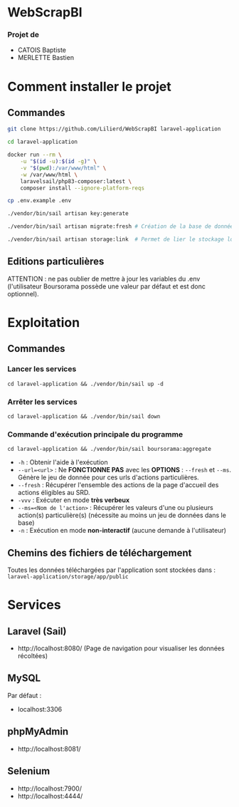 # WebScrapBI
### Projet de
- CATOIS Baptiste
- MERLETTE Bastien

# Comment installer le projet
## Commandes
```bash
git clone https://github.com/Lilierd/WebScrapBI laravel-application

cd laravel-application

docker run --rm \
    -u "$(id -u):$(id -g)" \
    -v "$(pwd):/var/www/html" \
    -w /var/www/html \
    laravelsail/php83-composer:latest \
    composer install --ignore-platform-reqs

cp .env.example .env

./vendor/bin/sail artisan key:generate

./vendor/bin/sail artisan migrate:fresh # Création de la base de données (permet une réinitialisation également)

./vendor/bin/sail artisan storage:link  # Permet de lier le stockage local avec le stockage du docker.
```
## Editions particulières
ATTENTION : ne pas oublier de mettre à jour les variables du .env (l'utilisateur Boursorama possède une valeur par défaut et est donc optionnel).

# Exploitation
## Commandes
### Lancer les services
`cd laravel-application && ./vendor/bin/sail up -d`
### Arrêter les services
`cd laravel-application && ./vendor/bin/sail down`
### Commande d'exécution principale du programme
`cd laravel-application && ./vendor/bin/sail boursorama:aggregate`
- `-h` : Obtenir l'aide à l'exécution
- `--url=<url>` : Ne **FONCTIONNE PAS** avec les **OPTIONS** : `--fresh` et `--ms`. Génère le jeu de donnée pour ces urls d'actions particulières.
- `--fresh` : Récupérer l'ensemble des actions de la page d'accueil des actions éligibles au SRD.
- `-vvv` : Exécuter en mode **très verbeux**
- `--ms=<Nom de l'action>` : Récupérer les valeurs d'une ou plusieurs action(s) particulière(s) (nécessite au moins un jeu de données dans le base)
- `-n` : Exécution en mode **non-interactif** (aucune demande à l'utilisateur)
## Chemins des fichiers de téléchargement
Toutes les données téléchargées par l'application sont stockées dans :
`laravel-application/storage/app/public`

# Services
## Laravel (Sail)
- http://localhost:8080/ (Page de navigation pour visualiser les données récoltées)
## MySQL
Par défaut :
- localhost:3306
## phpMyAdmin
- http://localhost:8081/
## Selenium
- http://localhost:7900/
- http://localhost:4444/


